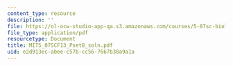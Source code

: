 ```yaml
---
content_type: resource
description: ''
file: https://ol-ocw-studio-app-qa.s3.amazonaws.com/courses/5-07sc-biological-chemistry-i-fall-2013/e2d913ecabeec57bcc567667b38a9a1a_MIT5_07SCF13_Pset8_soln.pdf
file_type: application/pdf
resourcetype: Document
title: MIT5_07SCF13_Pset8_soln.pdf
uid: e2d913ec-abee-c57b-cc56-7667b38a9a1a
---
```

